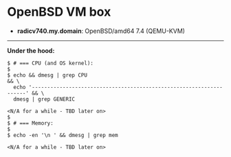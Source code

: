 # OpenBSD VM box

* **radicv740.my.domain**: OpenBSD/amd64 7.4 (QEMU-KVM)

---

**Under the hood:**

```
$ # === CPU (and OS kernel):
$
$ echo && dmesg | grep CPU                                                    && \
  echo '--------------------------------------------------------------------' && \
  dmesg | grep GENERIC

<N/A for a while - TBD later on>
$
$ # === Memory:
$
$ echo -en '\n ' && dmesg | grep mem

<N/A for a while - TBD later on>
```
